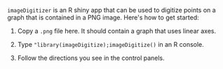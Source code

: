 `imageDigitizer` is an R shiny app that can be used to digitize points on a
graph that is contained in a PNG image. Here's how to get started:

1. Copy a `.png` file here. It should contain a graph that uses linear axes.

2. Type `"library(imageDigitize);imageDigitize()` in an R console.

3. Follow the directions you see in the control panels.

